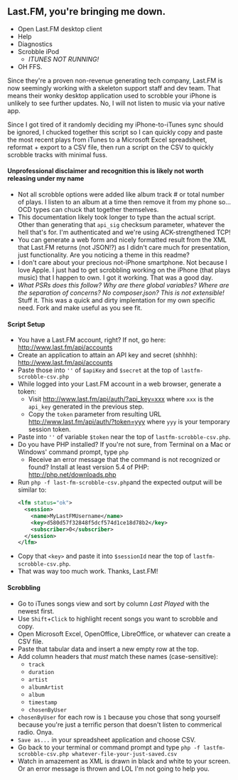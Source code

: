 ## Last.FM, you're bringing me down.

* Open Last.FM desktop client
* Help
* Diagnostics
* Scrobble iPod
  * _ITUNES NOT RUNNING!_
* OH FFS.

Since they're a proven non-revenue generating tech company, Last.FM is now seemingly working with a skeleton support staff and dev team. That means their wonky desktop application used to scrobble your iPhone is unlikely to see further updates. No, I will not listen to music via your native app.

Since I got tired of it randomly deciding my iPhone-to-iTunes sync should be ignored, I chucked together this script so I can quickly copy and paste the most recent plays from iTunes to a Microsoft Excel spreadsheet, reformat + export to a CSV file, then run a script on the CSV to quickly scrobble tracks with minimal fuss.

#### Unprofessional disclaimer and recognition this is likely not worth releasing under my name

* Not all scrobble options were added like album track # or total number of plays. I listen to an album at a time then remove it from my phone so... OCD types can chuck that together themselves.
* This documentation likely took longer to type than the actual script. Other than generating that `api_sig` checksum parameter, whatever the hell that's for. I'm authenticated and we're using ACK-strengthened TCP!
* You can generate a web form and nicely formatted result from the XML that Last.FM returns (not JSON!?) as I didn't care much for presentation, just functionality. Are you noticing a theme in this readme?
* I don't care about your precious not-iPhone smartphone. Not because I love Apple. I just had to get scrobbling working on the iPhone (that plays music) that I happen to own. I got it working. That was a good day.
* _What PSRs does this follow? Why are there global variables? Where are the separation of concerns? No composer.json? This is not extensible!_ Stuff it. This was a quick and dirty implentation for my own specific need. Fork and make useful as you see fit.

#### Script Setup

* You have a Last.FM account, right? If not, go here: http://www.last.fm/api/accounts
* Create an application to attain an API key and secret (shhhh): http://www.last.fm/api/accounts
* Paste those into `''` of `$apiKey` and `$secret` at the top of `lastfm-scrobble-csv.php`
* While logged into your Last.FM account in a web browser, generate a token:
  * Visit http://www.last.fm/api/auth/?api_key=xxx where `xxx` is the `api_key` generated in the previous step.
  * Copy the `token` parameter from resulting URL http://www.last.fm/api/auth/?token=yyy where `yyy` is your temporary session token.
* Paste into `''` of variable `$token` near the top of `lastfm-scrobble-csv.php`.
* Do you have PHP installed? If you're not sure, from Terminal on a Mac or Windows' command prompt, type `php`
  * Receive an error message that the command is not recognized or found? Install at least version 5.4 of PHP: http://php.net/downloads.php
* Run `php -f last-fm-scrobble-csv.php`and the expected output will be similar to:
  ```xml
  <lfm status="ok">
    <session>
      <name>MyLastFMUsername</name>
      <key>d580d57f32848f5dcf574d1ce18d78b2</key>
      <subscriber>0</subscriber>
    </session>
  </lfm>
  ```
* Copy that `<key>` and paste it into `$sessionId` near the top of `lastfm-scrobble-csv.php`.
* That was way too much work. Thanks, Last.FM!

#### Scrobbling

* Go to iTunes songs view and sort by column *Last Played* with the newest first.
* Use `Shift`+`Click` to highlight recent songs you want to scrobble and copy.
* Open Microsoft Excel, OpenOffice, LibreOffice, or whatever can create a CSV file.
* Paste that tabular data and insert a new empty row at the top.
* Add column headers that _must_ match these names (case-sensitive):
  * `track`
  * `duration`
  * `artist`
  * `albumArtist`
  * `album`
  * `timestamp`
  * `chosenByUser`
* `chosenByUser` for each row is `1` because you chose that song yourself because you're just a terrific person that doesn't listen to commerical radio. Onya.
* `Save as...` in your spreadsheet application and choose CSV.
* Go back to your terminal or command prompt and type `php -f lastfm-scrobble-csv.php whatever-file-your-just-saved.csv`
* Watch in amazement as XML is drawn in black and white to your screen. Or an error message is thrown and LOL I'm not going to help you.